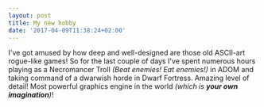 ```yaml
---
layout: post
title: My new hobby
date: '2017-04-09T11:38:24+02:00'
---
```


I've got amused by how deep and well-designed are those old ASCII-art rogue-like games!
So for the last couple of days I've spent numerous hours playing as a Necromancer Troll
*(Beat enemies! Eat enemies!)* in ADOM and taking command of a dwarwish horde in Dwarf Fortress.
Amazing level of detail! Most powerful graphics engine in the world *(which is **your own imagination**)*!

<img data-src="/images/roguelikes/DwarfFortress_optimized.webp" alt="">

<img data-src="/images/roguelikes/ADOM_optimized.webp" alt="">
